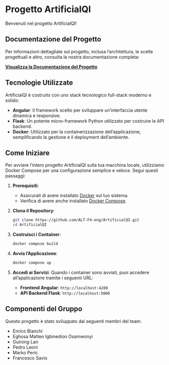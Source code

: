 # Progetto ArtificialQI

Benvenuti nel progetto ArtificialQI!


## Documentazione del Progetto

Per informazioni dettagliate sul progetto, inclusa l’architettura, le scelte progettuali e altro, consulta la nostra documentazione completa:

[**Visualizza la Documentazione del Progetto**](https://alt-f4-eng.github.io/Documentazione/)

## Tecnologie Utilizzate

ArtificialQI è costruito con uno stack tecnologico full-stack moderno e solido:

* **Angular**: Il framework scelto per sviluppare un’interfaccia utente dinamica e responsive.
* **Flask**: Un potente micro-framework Python utilizzato per costruire le API backend.
* **Docker**: Utilizzato per la containerizzazione dell’applicazione, semplificando la gestione e il deployment dell’ambiente.

## Come Iniziare

Per avviare l’intero progetto ArtificialQI sulla tua macchina locale, utilizziamo Docker Compose per una configurazione semplice e veloce. Segui questi passaggi:

1.  **Prerequisiti**:
    * Assicurati di avere installato [Docker](https://www.docker.com/) sul tuo sistema.
    * Verifica di avere anche installato [Docker Compose](https://docs.docker.com/compose/).

2.  **Clona il Repository**:
    ```bash
    git clone https://github.com/ALT-F4-eng/ArtificialQI.git
    cd ArtificialQI
    ```

3.  **Costruisci i Container**:
    ```bash
    docker compose build
    ```

4.  **Avvia l’Applicazione**:
    ```bash
    docker compose up
    ```

5.  **Accedi ai Servizi**:
    Quando i container sono avviati, puoi accedere all’applicazione tramite i seguenti URL:
    * **Frontend Angular**: `http://localhost:4200`
    * **API Backend Flask**: `http://localhost:5000`
   
## Componenti del Gruppo

Questo progetto è stato sviluppato dai seguenti membri del team:

* Enrico Bianchi  
* Eghosa Matteo Igbinedion Osamwonyi  
* Guirong Lan  
* Pedro Leoni  
* Marko Peric  
* Francesco Savio
